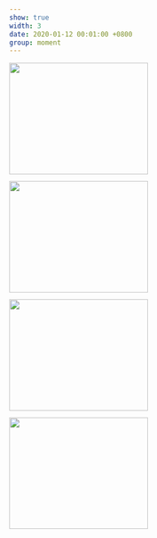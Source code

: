 ```yaml
---
show: true
width: 3
date: 2020-01-12 00:01:00 +0800
group: moment
---
```

<div style="display: flex; flex-wrap: wrap; gap: 12px;">
  <img src="{{ 'assets/images/travel/IMG_3550.jpg' | relative_url }}" class="img-fluid rounded-xl" style="width: 250px; height: 200px; object-fit: cover;">
  <img src="{{ 'assets/images/travel/IMG_3552.jpg' | relative_url }}" class="img-fluid rounded-xl" style="width: 250px; height: 200px; object-fit: cover;">
  <img src="{{ 'assets/images/travel/IMG_3568.jpg' | relative_url }}" class="img-fluid rounded-xl" style="width: 250px; height: 200px; object-fit: cover;">
  <img src="{{ 'assets/images/travel/IMG_3569.jpg' | relative_url }}" class="img-fluid rounded-xl" style="width: 250px; height: 200px; object-fit: cover;">
</div>
